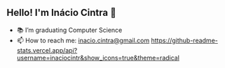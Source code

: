 ## Hello! I'm Inácio Cintra 👋
- 📚 I’m graduating Computer Science
- 📫 How to reach me: inacio.cintra@gmail.com
https://github-readme-stats.vercel.app/api?username=inaciocintr&show_icons=true&theme=radical
<!--
**inaciocintra/inaciocintra** is a ✨ _special_ ✨ repository because its `README.md` (this file) appears on your GitHub profile.

Here are some ideas to get you started:

- 🔭 I’m currently working on ...
- 🌱 I’m currently learning ...
- 👯 I’m looking to collaborate on ...
- 🤔 I’m looking for help with ...
- 💬 Ask me about ...
- 📫 How to reach me: ...
- 😄 Pronouns: ...
- ⚡ Fun fact: ...
-->
